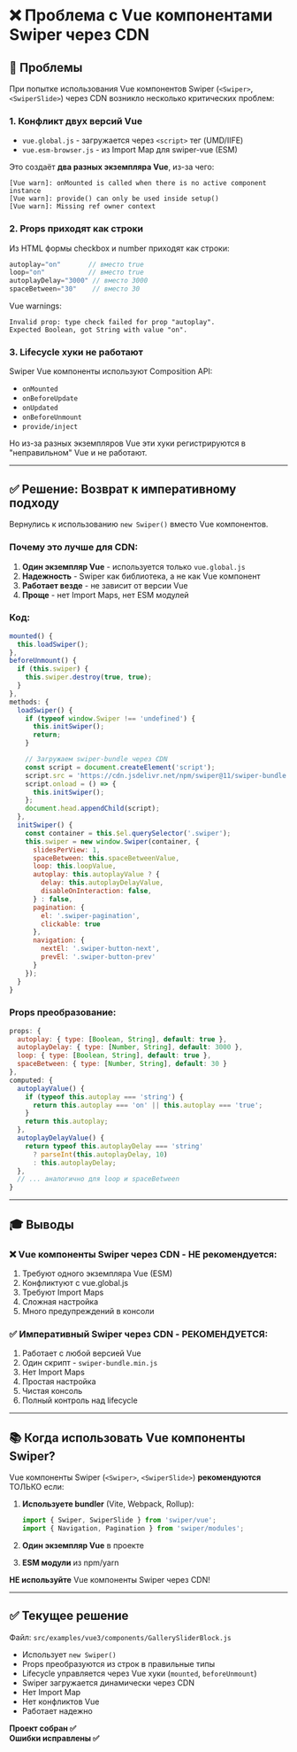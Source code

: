 # ❌ Проблема с Vue компонентами Swiper через CDN

## 🐛 Проблемы

При попытке использования Vue компонентов Swiper (`<Swiper>`, `<SwiperSlide>`) через CDN возникло несколько критических проблем:

### 1. **Конфликт двух версий Vue**

- `vue.global.js` - загружается через `<script>` тег (UMD/IIFE)
- `vue.esm-browser.js` - из Import Map для swiper-vue (ESM)

Это создаёт **два разных экземпляра Vue**, из-за чего:

```
[Vue warn]: onMounted is called when there is no active component instance
[Vue warn]: provide() can only be used inside setup()
[Vue warn]: Missing ref owner context
```

### 2. **Props приходят как строки**

Из HTML формы checkbox и number приходят как строки:
```javascript
autoplay="on"       // вместо true
loop="on"           // вместо true
autoplayDelay="3000" // вместо 3000
spaceBetween="30"    // вместо 30
```

Vue warnings:
```
Invalid prop: type check failed for prop "autoplay". 
Expected Boolean, got String with value "on".
```

### 3. **Lifecycle хуки не работают**

Swiper Vue компоненты используют Composition API:
- `onMounted`
- `onBeforeUpdate`
- `onUpdated`
- `onBeforeUnmount`
- `provide/inject`

Но из-за разных экземпляров Vue эти хуки регистрируются в "неправильном" Vue и не работают.

---

## ✅ Решение: Возврат к императивному подходу

Вернулись к использованию `new Swiper()` вместо Vue компонентов.

### Почему это лучше для CDN:

1. **Один экземпляр Vue** - используется только `vue.global.js`
2. **Надежность** - Swiper как библиотека, а не как Vue компонент
3. **Работает везде** - не зависит от версии Vue
4. **Проще** - нет Import Maps, нет ESM модулей

### Код:

```javascript
mounted() {
  this.loadSwiper();
},
beforeUnmount() {
  if (this.swiper) {
    this.swiper.destroy(true, true);
  }
},
methods: {
  loadSwiper() {
    if (typeof window.Swiper !== 'undefined') {
      this.initSwiper();
      return;
    }

    // Загружаем swiper-bundle через CDN
    const script = document.createElement('script');
    script.src = 'https://cdn.jsdelivr.net/npm/swiper@11/swiper-bundle.min.js';
    script.onload = () => {
      this.initSwiper();
    };
    document.head.appendChild(script);
  },
  initSwiper() {
    const container = this.$el.querySelector('.swiper');
    this.swiper = new window.Swiper(container, {
      slidesPerView: 1,
      spaceBetween: this.spaceBetweenValue,
      loop: this.loopValue,
      autoplay: this.autoplayValue ? {
        delay: this.autoplayDelayValue,
        disableOnInteraction: false,
      } : false,
      pagination: {
        el: '.swiper-pagination',
        clickable: true
      },
      navigation: {
        nextEl: '.swiper-button-next',
        prevEl: '.swiper-button-prev'
      }
    });
  }
}
```

### Props преобразование:

```javascript
props: {
  autoplay: { type: [Boolean, String], default: true },
  autoplayDelay: { type: [Number, String], default: 3000 },
  loop: { type: [Boolean, String], default: true },
  spaceBetween: { type: [Number, String], default: 30 }
},
computed: {
  autoplayValue() {
    if (typeof this.autoplay === 'string') {
      return this.autoplay === 'on' || this.autoplay === 'true';
    }
    return this.autoplay;
  },
  autoplayDelayValue() {
    return typeof this.autoplayDelay === 'string' 
      ? parseInt(this.autoplayDelay, 10) 
      : this.autoplayDelay;
  },
  // ... аналогично для loop и spaceBetween
}
```

---

## 🎓 Выводы

### ❌ Vue компоненты Swiper через CDN - НЕ рекомендуется:

1. Требуют одного экземпляра Vue (ESM)
2. Конфликтуют с vue.global.js
3. Требуют Import Maps
4. Сложная настройка
5. Много предупреждений в консоли

### ✅ Императивный Swiper через CDN - РЕКОМЕНДУЕТСЯ:

1. Работает с любой версией Vue
2. Один скрипт - `swiper-bundle.min.js`
3. Нет Import Maps
4. Простая настройка
5. Чистая консоль
6. Полный контроль над lifecycle

---

## 📚 Когда использовать Vue компоненты Swiper?

Vue компоненты Swiper (`<Swiper>`, `<SwiperSlide>`) **рекомендуются** ТОЛЬКО если:

1. **Используете bundler** (Vite, Webpack, Rollup):
   ```javascript
   import { Swiper, SwiperSlide } from 'swiper/vue';
   import { Navigation, Pagination } from 'swiper/modules';
   ```

2. **Один экземпляр Vue** в проекте

3. **ESM модули** из npm/yarn

**НЕ используйте** Vue компоненты Swiper через CDN!

---

## ✅ Текущее решение

Файл: `src/examples/vue3/components/GallerySliderBlock.js`

- Использует `new Swiper()`
- Props преобразуются из строк в правильные типы
- Lifecycle управляется через Vue хуки (`mounted`, `beforeUnmount`)
- Swiper загружается динамически через CDN
- Нет Import Map
- Нет конфликтов Vue
- Работает надежно

**Проект собран ✅**  
**Ошибки исправлены ✅**

